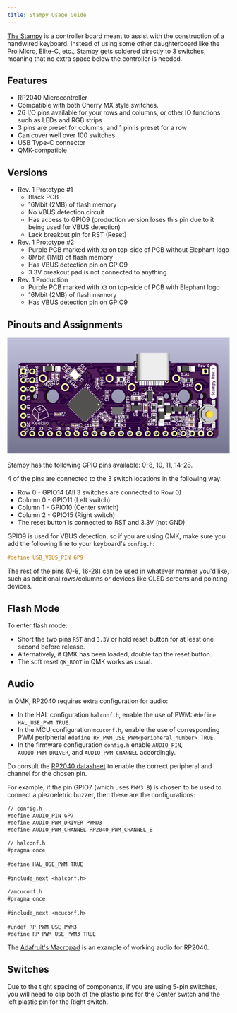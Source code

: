 ```yaml
---
title: Stampy Usage Guide
---
```


[The Stampy](https://keeb.io/products/stampy-rp2040-usb-c-controller-board-for-handwiring) is a controller board meant to assist with the construction of a handwired keyboard. Instead of using some other daughterboard like the Pro Micro, Elite-C, etc., Stampy gets soldered directly to 3 switches, meaning that no extra space below the controller is needed.

## Features

- RP2040 Microcontroller
- Compatible with both Cherry MX style switches.
- 26 I/O pins available for your rows and columns, or other IO functions such as LEDs and RGB strips
- 3 pins are preset for columns, and 1 pin is preset for a row
- Can cover well over 100 switches
- USB Type-C connector
- QMK-compatible


## Versions

- Rev. 1 Prototype #1
  - Black PCB
  - 16Mbit (2MB) of flash memory
  - No VBUS detection circuit
  - Has access to GPIO9 (production version loses this pin due to it being used for VBUS detection)
  - Lack breakout pin for RST (Reset)
- Rev. 1 Prototype #2
  - Purple PCB marked with `X3` on top-side of PCB without Elephant logo
  - 8Mbit (1MB) of flash memory
  - Has VBUS detection pin on GPIO9
  - 3.3V breakout pad is not connected to anything
- Rev. 1 Production
  - Purple PCB marked with `X3` on top-side of PCB with Elephant logo
  - 16Mbit (2MB) of flash memory
  - Has VBUS detection pin on GPIO9

## Pinouts and Assignments

![Pinout](./assets/images/stampy/back.png)

Stampy has the following GPIO pins available: 0-8, 10, 11, 14-28.

4 of the pins are connected to the 3 switch locations in the following way:

- Row 0 - GPIO14 (All 3 switches are connected to Row 0)
- Column 0 - GPIO11 (Left switch)
- Column 1 - GPIO10 (Center switch)
- Column 2 - GPIO15 (Right switch)
- The reset button is connected to RST and 3.3V (not GND)

GPIO9 is used for VBUS detection, so if you are using QMK, make sure you add the following line to your keyboard's `config.h`:

```c
#define USB_VBUS_PIN GP9
```

The rest of the pins (0-8, 16-28) can be used in whatever manner you'd like, such as additional rows/columns or devices like OLED screens and pointing devices.

## Flash Mode

To enter flash mode:
* Short the two pins `RST` and `3.3V` or hold reset button for at least one second before release.
* Alternatively, if QMK has been loaded, double tap the reset button.
* The soft reset `QK_BOOT` in QMK works as usual.

## Audio

In QMK, RP2040 requires extra configuration for audio:
* In the HAL configuration `halconf.h`, enable the use of PWM: `#define HAL_USE_PWM TRUE`.
* In the MCU configuration `mcuconf.h`, enable the use of corresponding PWM peripherial `#define RP_PWM_USE_PWM<peripheral_number> TRUE`.
* In the firmware configuration `config.h` enable `AUDIO_PIN`, `AUDIO_PWM_DRIVER`, and `AUDIO_PWM_CHANNEL` accordingly.

Do consult the [RP2040 datasheet](https://datasheets.raspberrypi.com/rp2040/rp2040-datasheet.pdf#page=14) to enable the correct peripheral and channel for the chosen pin.

For example, if the pin GPIO7 (which uses `PWM3 B`) is chosen to be used to connect a piezoeletric buzzer, then these are the configurations:

```
// config.h
#define AUDIO_PIN GP7
#define AUDIO_PWM_DRIVER PWMD3
#define AUDIO_PWM_CHANNEL RP2040_PWM_CHANNEL_B
```

```
// halconf.h
#pragma once

#define HAL_USE_PWM TRUE

#include_next <halconf.h>
```

```
//mcuconf.h
#pragma once

#include_next <mcuconf.h>

#undef RP_PWM_USE_PWM3
#define RP_PWM_USE_PWM3 TRUE
```

The [Adafruit's Macropad](https://github.com/qmk/qmk_firmware/tree/master/keyboards/adafruit/macropad) is an example of working audio for RP2040.

## Switches

Due to the tight spacing of components, if you are using 5-pin switches, you will need to clip both of the plastic pins for the Center switch and the left plastic pin for the Right switch.
